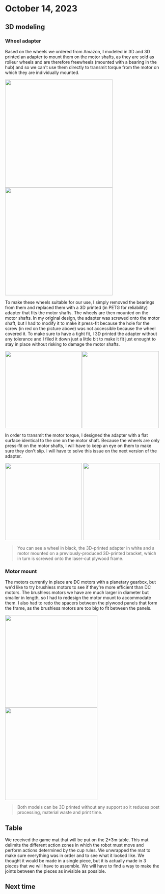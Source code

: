 # October 14, 2023
## 3D modeling
### Wheel adapter
Based on the wheels we ordered from Amazon, I modeled in 3D and 3D printed an adapter to mount them on the motor shafts, as they are sold as rolleur wheels and are therefore freewheels (mounted with a bearing in the hub) and so we can't use them directly to transmit torque from the motor on which they are individually mounted.

<img src="./src/session_01/roller wheel.jpg" height="350"><img src="./src/session_01/hub adapter.jpg" height="350">

To make these wheels suitable for our use, I simply removed the bearings from them and replaced them with a 3D printed (in PETG for reliability) adapter that fits the motor shafts. The wheels are then mounted on the motor shafts. In my original design, the adapter was screwed onto the motor shaft, but I had to modify it to make it press-fit because the hole for the screw (in red on the picture above) was not accessible because the wheel covered it. To make sure to have a tight fit, I 3D printed the adapter without any tolerance and I filed it down just a little bit to make it fit just enought to stay in place without risking to damage the motor shafts.

<img src="./src/session_01/20231114_120339.jpg" height="250"><img src="./src/session_01/20231114_120311.jpg" height="250">

In order to transmit the motor torque, I designed the adapter with a flat surface identical to the one on the motor shaft. Because the wheels are only press-fit on the motor shafts, I will have to keep an eye on them to make sure they don't slip. I will have to solve this issue on the next version of the adapter.


<img src="./src/session_01/20231114_120321.jpg" height="250">
<img src="./src/session_01/20231114_120326.jpg" height="250">

> You can see a wheel in black, the 3D-printed adapter in white and a motor mounted on a previously-produced 3D-printed bracket, which in turn is screwed onto the laser-cut plywood frame.

### Motor mount
The motors currently in place are DC motors with a planetary gearbox, but we'd like to try brushless motors to see if they're more efficient than DC motors. The brushless motors we have are much larger in diameter but smaller in length, so I had to redesign the motor mount to accommodate them. I also had to redo the spacers between the plywood panels that form the frame, as the brushless motors are too big to fit between the panels.

<img src="./src/session_01/brushless motor mount.jpg" height="300"><img src="./src/session_01/spacer.jpg" height="300">

> Both models can be 3D printed without any support so it reduces post processing, material waste and print time.

## Table
We received the game mat that will be put on the 2*3m table. This mat delimits the different action zones in which the robot must move and perform actions determined by the cup rules.
We unwrapped the mat to make sure everything was in order and to see what it looked like. We thought it would be made in a single piece, but it is actually made in 3 pieces that we will have to assemble. We will have to find a way to make the joints between the pieces as invisible as possible.

## Next time
